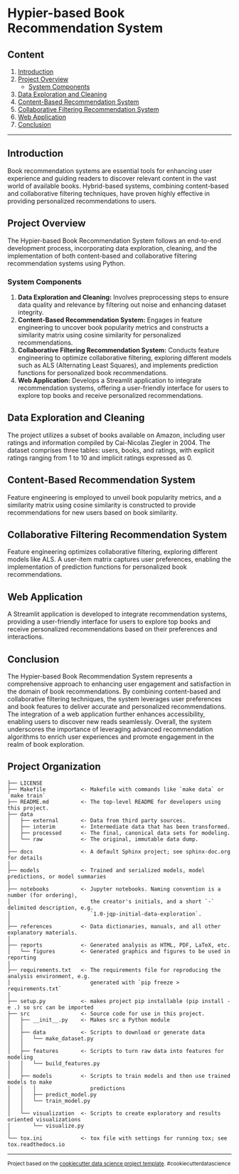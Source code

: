 # Hypier-based Book Recommendation System

## Content

1. [Introduction](#introduction)
2. [Project Overview](#project-overview)
   - [System Components](#system-components)
3. [Data Exploration and Cleaning](#data-exploration-and-cleaning)
4. [Content-Based Recommendation System](#content-based-recommendation-system)
5. [Collaborative Filtering Recommendation System](#collaborative-filtering-recommendation-system)
6. [Web Application](#web-application)
7. [Conclusion](#conclusion)

---

## Introduction
Book recommendation systems are essential tools for enhancing user experience and guiding readers to discover relevant content in the vast world of available books. Hybrid-based systems, combining content-based and collaborative filtering techniques, have proven highly effective in providing personalized recommendations to users.

## Project Overview
The Hypier-based Book Recommendation System follows an end-to-end development process, incorporating data exploration, cleaning, and the implementation of both content-based and collaborative filtering recommendation systems using Python.

### System Components
1. **Data Exploration and Cleaning:** Involves preprocessing steps to ensure data quality and relevance by filtering out noise and enhancing dataset integrity.
2. **Content-Based Recommendation System:** Engages in feature engineering to uncover book popularity metrics and constructs a similarity matrix using cosine similarity for personalized recommendations.
3. **Collaborative Filtering Recommendation System:** Conducts feature engineering to optimize collaborative filtering, exploring different models such as ALS (Alternating Least Squares), and implements prediction functions for personalized book recommendations.
4. **Web Application:** Develops a Streamlit application to integrate recommendation systems, offering a user-friendly interface for users to explore top books and receive personalized recommendations.

## Data Exploration and Cleaning
The project utilizes a subset of books available on Amazon, including user ratings and information compiled by Cai-Nicolas Ziegler in 2004. The dataset comprises three tables: users, books, and ratings, with explicit ratings ranging from 1 to 10 and implicit ratings expressed as 0.

## Content-Based Recommendation System
Feature engineering is employed to unveil book popularity metrics, and a similarity matrix using cosine similarity is constructed to provide recommendations for new users based on book similarity.

## Collaborative Filtering Recommendation System
Feature engineering optimizes collaborative filtering, exploring different models like ALS. A user-item matrix captures user preferences, enabling the implementation of prediction functions for personalized book recommendations.

## Web Application
A Streamlit application is developed to integrate recommendation systems, providing a user-friendly interface for users to explore top books and receive personalized recommendations based on their preferences and interactions.

## Conclusion
The Hypier-based Book Recommendation System represents a comprehensive approach to enhancing user engagement and satisfaction in the domain of book recommendations. By combining content-based and collaborative filtering techniques, the system leverages user preferences and book features to deliver accurate and personalized recommendations. The integration of a web application further enhances accessibility, enabling users to discover new reads seamlessly. Overall, the system underscores the importance of leveraging advanced recommendation algorithms to enrich user experiences and promote engagement in the realm of book exploration.

## Project Organization

    ├── LICENSE
    ├── Makefile           <- Makefile with commands like `make data` or `make train`
    ├── README.md          <- The top-level README for developers using this project.
    ├── data
    │   ├── external       <- Data from third party sources.
    │   ├── interim        <- Intermediate data that has been transformed.
    │   ├── processed      <- The final, canonical data sets for modeling.
    │   └── raw            <- The original, immutable data dump.
    │
    ├── docs               <- A default Sphinx project; see sphinx-doc.org for details
    │
    ├── models             <- Trained and serialized models, model predictions, or model summaries
    │
    ├── notebooks          <- Jupyter notebooks. Naming convention is a number (for ordering),
    │                         the creator's initials, and a short `-` delimited description, e.g.
    │                         `1.0-jqp-initial-data-exploration`.
    │
    ├── references         <- Data dictionaries, manuals, and all other explanatory materials.
    │
    ├── reports            <- Generated analysis as HTML, PDF, LaTeX, etc.
    │   └── figures        <- Generated graphics and figures to be used in reporting
    │
    ├── requirements.txt   <- The requirements file for reproducing the analysis environment, e.g.
    │                         generated with `pip freeze > requirements.txt`
    │
    ├── setup.py           <- makes project pip installable (pip install -e .) so src can be imported
    ├── src                <- Source code for use in this project.
    │   ├── __init__.py    <- Makes src a Python module
    │   │
    │   ├── data           <- Scripts to download or generate data
    │   │   └── make_dataset.py
    │   │
    │   ├── features       <- Scripts to turn raw data into features for modeling
    │   │   └── build_features.py
    │   │
    │   ├── models         <- Scripts to train models and then use trained models to make
    │   │   │                 predictions
    │   │   ├── predict_model.py
    │   │   └── train_model.py
    │   │
    │   └── visualization  <- Scripts to create exploratory and results oriented visualizations
    │       └── visualize.py
    │
    └── tox.ini            <- tox file with settings for running tox; see tox.readthedocs.io

---

<p><small>Project based on the <a target="_blank" href="https://drivendata.github.io/cookiecutter-data-science/">cookiecutter data science project template</a>. #cookiecutterdatascience</small></p>
